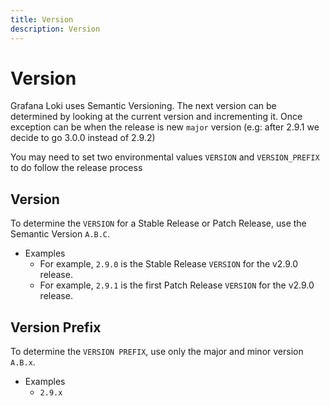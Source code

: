 ```yaml
---
title: Version
description: Version
---
```

# Version

Grafana Loki uses Semantic Versioning. The next version can be determined
by looking at the current version and incrementing it. Once exception can be when the release is new `major` version (e.g: after 2.9.1 we decide to go 3.0.0 instead of 2.9.2)

You may need to set two environmental values `VERSION` and `VERSION_PREFIX` to do follow the release process

## Version

To determine the `VERSION` for a Stable Release or Patch Release, use the Semantic Version `A.B.C`.

- Examples
  - For example, `2.9.0` is the Stable Release `VERSION` for the v2.9.0 release.
  - For example, `2.9.1` is the first Patch Release `VERSION` for the v2.9.0 release.

## Version Prefix

To determine the `VERSION PREFIX`, use only the major and minor version `A.B.x`.

- Examples
  - `2.9.x`
